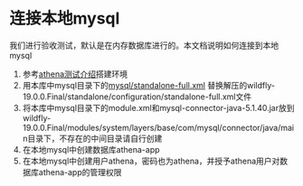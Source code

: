 # 连接本地mysql
我们进行验收测试，默认是在内存数据库进行的。本文档说明如何连接到本地mysql    
1. 参考[athena测试介绍](https://github.com/data67/athena-test-desc/blob/master/README.md)搭建环境  
2. 用本库中mysql目录下的[mysql/standalone-full.xml](https://github.com/data67/athena-test-desc/blob/master/mysql/standalone-full.xml) 替换解压的wildfly-19.0.0.Final/standalone/configuration/standalone-full.xml文件  
3. 将本库中mysql目录下的module.xml和mysql-connector-java-5.1.40.jar放到wildfly-19.0.0.Final/modules/system/layers/base/com/mysql/connector/java/main目录下，不存在的中间目录请自行创建  
4. 在本地mysql中创建数据库athena-app
5. 在本地mysql中创建用户athena，密码也为athena，并授予athena用户对数据库athena-app的管理权限
